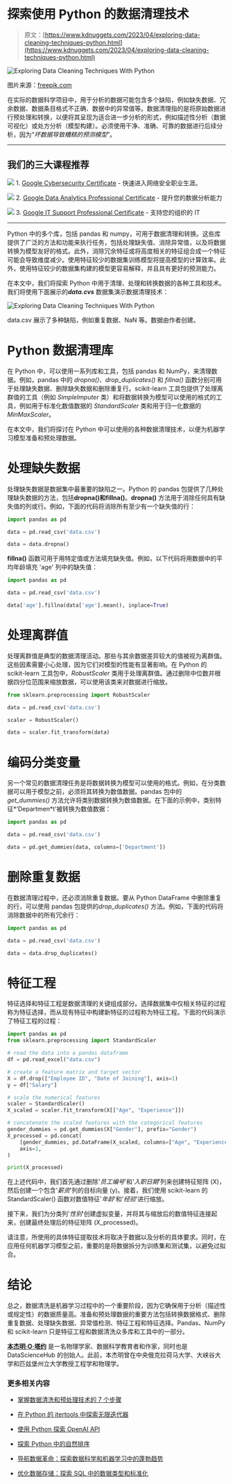 # 探索使用 Python 的数据清理技术

> 原文：[https://www.kdnuggets.com/2023/04/exploring-data-cleaning-techniques-python.html](https://www.kdnuggets.com/2023/04/exploring-data-cleaning-techniques-python.html)

![Exploring Data Cleaning Techniques With Python](../Images/252e0add27f5fc4968f30d2c5734ac89.png)

图片来源：[freepik.com](https://www.freepik.com/free-vector/set-elements-chart-infographics-graphs-diagrams-chart-color_15573877.htm#query=graph&position=0&from_view=search&track=sph)

在实际的数据科学项目中，用于分析的数据可能包含多个缺陷，例如缺失数据、冗余数据、数据条目格式不正确、数据中的异常值等。数据清理指的是将原始数据进行预处理和转换，以便将其呈现为适合进一步分析的形式，例如描述性分析（数据可视化）或处方分析（模型构建）。必须使用干净、准确、可靠的数据进行后续分析，因为“*坏数据导致糟糕的预测模型*”。

* * *

## 我们的三大课程推荐

![](../Images/0244c01ba9267c002ef39d4907e0b8fb.png) 1\. [Google Cybersecurity Certificate](https://www.kdnuggets.com/google-cybersecurity) - 快速进入网络安全职业生涯。

![](../Images/e225c49c3c91745821c8c0368bf04711.png) 2\. [Google Data Analytics Professional Certificate](https://www.kdnuggets.com/google-data-analytics) - 提升您的数据分析能力

![](../Images/0244c01ba9267c002ef39d4907e0b8fb.png) 3\. [Google IT Support Professional Certificate](https://www.kdnuggets.com/google-itsupport) - 支持您的组织的 IT

* * *

Python 中的多个库，包括 pandas 和 numpy，可用于数据清理和转换。这些库提供了广泛的方法和功能来执行任务，包括处理缺失值、消除异常值，以及将数据转换为模型友好的格式。此外，消除冗余特征或将高度相关的特征组合成一个特征可能会导致维度减少。使用特征较少的数据集训练模型将提高模型的计算效率。此外，使用特征较少的数据集构建的模型更容易解释，并且具有更好的预测能力。

在本文中，我们将探索 Python 中用于清理、处理和转换数据的各种工具和技术。我们将使用下面展示的***data.cvs*** 数据集演示数据清理技术：

![Exploring Data Cleaning Techniques With Python](../Images/75d823feaeebf8241fe270b4adc2d980.png)

data.csv 展示了多种缺陷，例如重复数据、NaN 等。数据由作者创建。

# Python 数据清理库

在 Python 中，可以使用一系列库和工具，包括 pandas 和 NumPy，来清理数据。例如，pandas 中的 *dropna()*、*drop_duplicates()* 和 *fillna()* 函数分别可用于处理缺失数据、删除缺失数据和删除重复行。scikit-learn 工具包提供了处理离群值的工具（例如 *SimpleImputer* 类）和将数据转换为模型可以使用的格式的工具，例如用于标准化数值数据的 *StandardScaler* 类和用于归一化数据的 *MinMaxScaler*。

在本文中，我们将探讨在 Python 中可以使用的各种数据清理技术，以便为机器学习模型准备和预处理数据。

# 处理缺失数据

处理缺失数据是数据集中最重要的缺陷之一。Python 的 pandas 包提供了几种处理缺失数据的方法，包括**dropna()**和**fillna()**。**dropna()** 方法用于消除任何具有缺失值的列或行。例如，下面的代码将消除所有至少有一个缺失值的行：

```py
import pandas as pd

data = pd.read_csv('data.csv')

data = data.dropna()
```

**fillna()** 函数可用于用特定值或方法填充缺失值。例如，以下代码将用数据中的平均年龄填充 'age' 列中的缺失值：

```py
import pandas as pd

data = pd.read_csv('data.csv')

data['age'].fillna(data['age'].mean(), inplace=True)
```

# 处理离群值

处理离群值是典型的数据清理活动。那些与其余数据差异较大的值被视为离群值。这些因素需要小心处理，因为它们对模型的性能有显著影响。在 Python 的 scikit-learn 工具包中，*RobustScaler* 类用于处理离群值。通过删除中位数并根据四分位范围来缩放数据，可以使用该类来对数据进行缩放。

```py
from sklearn.preprocessing import RobustScaler

data = pd.read_csv('data.csv')

scaler = RobustScaler()

data = scaler.fit_transform(data)
```

# 编码分类变量

另一个常见的数据清理任务是将数据转换为模型可以使用的格式。例如，在分类数据可以用于模型之前，必须将其转换为数值数据。pandas 包中的 *get_dummies()* 方法允许将类别数据转换为数值数据。在下面的示例中，类别特征*‘Departmen*t’被转换为数值数据：

```py
import pandas as pd

data = pd.read_csv('data.csv')

data = pd.get_dummies(data, columns=['Department'])
```

# 删除重复数据

在数据清理过程中，还必须消除重复数据。要从 Python DataFrame 中删除重复的行，可以使用 pandas 包提供的*drop_duplicates()* 方法。例如，下面的代码将消除数据中的所有冗余行：

```py
import pandas as pd

data = pd.read_csv('data.csv')

data = data.drop_duplicates()
```

# 特征工程

特征选择和特征工程是数据清理的关键组成部分。选择数据集中仅相关特征的过程称为特征选择，而从现有特征中构建新特征的过程称为特征工程。下面的代码演示了特征工程的过程：

```py
import pandas as pd
from sklearn.preprocessing import StandardScaler

# read the data into a pandas dataframe
df = pd.read_excel("data.csv")

# create a feature matrix and target vector
X = df.drop(["Employee ID", "Date of Joining"], axis=1)
y = df["Salary"]

# scale the numerical features
scaler = StandardScaler()
X_scaled = scaler.fit_transform(X[["Age", "Experience"]])

# concatenate the scaled features with the categorical features
gender_dummies = pd.get_dummies(X["Gender"], prefix="Gender")
X_processed = pd.concat(
    [gender_dummies, pd.DataFrame(X_scaled, columns=["Age", "Experience"])],
    axis=1,
)

print(X_processed)
```

在上述代码中，我们首先通过删除'*员工编号*'和'*入职日期*'列来创建特征矩阵 (X)，然后创建一个包含'*薪资*'列的目标向量 (y)。接着，我们使用 scikit-learn 的 StandardScaler() 函数对数值特征'*年龄*'和'*经验*'进行缩放。

接下来，我们为分类列'*性别*'创建虚拟变量，并将其与缩放后的数值特征连接起来，创建最终处理后的特征矩阵 (X_processed)。

请注意，所使用的具体特征提取技术将取决于数据以及分析的具体要求。同时，在应用任何机器学习模型之前，重要的是将数据拆分为训练集和测试集，以避免过拟合。

# 结论

总之，数据清洗是机器学习过程中的一个重要阶段，因为它确保用于分析（描述性或规定性）的数据质量高。准备和预处理数据的重要方法包括转换数据格式、删除重复数据、处理缺失数据、异常值检测、特征工程和特征选择。Pandas、NumPy 和 scikit-learn 只是特征工程和数据清洗众多库和工具中的一部分。

**[本杰明·O·塔约](https://www.linkedin.com/in/benjamin-o-tayo-ph-d-a2717511/)** 是一名物理学家、数据科学教育者和作家，同时也是 DataScienceHub 的创始人。此前，本杰明曾在中央俄克拉荷马大学、大峡谷大学和匹兹堡州立大学教授工程学和物理学。

### 更多相关内容

+   [掌握数据清洗和预处理技术的 7 个步骤](https://www.kdnuggets.com/2023/08/7-steps-mastering-data-cleaning-preprocessing-techniques.html)

+   [在 Python 的 itertools 中探索无限迭代器](https://www.kdnuggets.com/exploring-infinite-iterators-in-python-itertools)

+   [使用 Python 探索 OpenAI API](https://www.kdnuggets.com/exploring-the-openai-api-with-python)

+   [探索 Python 中的自然排序](https://www.kdnuggets.com/exploring-natural-sorting-in-python)

+   [导航数据革命：探索数据科学和机器学习中的蓬勃趋势](https://www.kdnuggets.com/navigating-the-data-revolution-exploring-the-booming-trends-in-data-science-and-machine-learning)

+   [优化数据存储：探索 SQL 中的数据类型和标准化](https://www.kdnuggets.com/optimizing-data-storage-exploring-data-types-and-normalization-in-sql)
